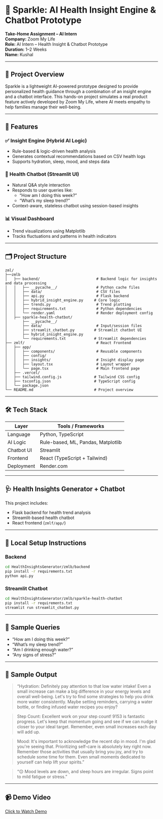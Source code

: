 # 🌟 Sparkle: AI Health Insight Engine & Chatbot Prototype

**Take-Home Assignment – AI Intern**  
**Company:** Zoom My Life  
**Role:** AI Intern – Health Insight & Chatbot Prototype  
**Duration:** 1–2 Weeks  
**Name:** Kushal

---

## 🧠 Project Overview

Sparkle is a lightweight AI-powered prototype designed to provide personalized health guidance through a combination of an insight engine and a chatbot interface. This hands-on project simulates a real product feature actively developed by Zoom My Life, where AI meets empathy to help families manage their well-being.

---

## 🚀 Features

### ✅ Insight Engine (Hybrid AI Logic)
- Rule-based & logic-driven health analysis
- Generates contextual recommendations based on CSV health logs
- Supports hydration, sleep, mood, and steps data

### 💬 Health Chatbot (Streamlit UI)
- Natural Q&A style interaction
- Responds to user queries like:
  - “How am I doing this week?”
  - “What’s my sleep trend?”
- Context-aware, stateless chatbot using session-based insights

### 📊 Visual Dashboard
- Trend visualizations using Matplotlib
- Tracks fluctuations and patterns in health indicators

---

## 🗂️ Project Structure

```
zml/
├──zmlb
│   ├── backend/                          # Backend logic for insights and data processing
│   │   ├── __pycache__/                  # Python cache files
│   │   ├── data/                         # CSV files
│   │   ├── api.py                        # Flask backend
│   │   ├── hybrid_insight_engine.py     # Core logic
│   │   ├── trends.py                     # Trend plotting
│   │   ├── requirements.txt              # Python dependencies
│   │   └── render.yaml                   # Render deployment config
│   ├── sparkle-health-chatbot/
│       ├── __pycache__/
│       ├── data/                         # Input/session files
│       ├── streamlit_chatbot.py         # Streamlit chatbot UI
│       ├── hybrid_insight_engine.py
│       └── requirements.txt             # Streamlit dependencies
├── zmlf/                                 # React Frontend
│   ├── app/
│   │   ├── components/                   # Reusable components
│   │   ├── config/
│   │   ├── insights/                     # Insight display page
│   │   ├── layout.tsx                    # Layout wrapper
│   │   └── page.tsx                      # Main frontend page
│   ├── .vercel/
│   ├── tailwind.config.js               # Tailwind CSS config
│   ├── tsconfig.json                    # TypeScript config
│   └── package.json
└── README.md                            # Project overview
```

---

## 🛠️ Tech Stack

| Layer       | Tools / Frameworks                          |
|-------------|---------------------------------------------|
| Language    | Python, TypeScript                          |
| AI Logic    | Rule-based, ML, Pandas, Matplotlib          |
| Chatbot UI  | Streamlit                                   |
| Frontend    | React (TypeScript + Tailwind)               |
| Deployment  | Render.com                                  |

---

## 🩺 Health Insights Generator + Chatbot

This project includes:
- Flask backend for health trend analysis  
- Streamlit-based health chatbot  
- React frontend (`zmlf/app/`)

---

## 🧪 Local Setup Instructions

### Backend
```bash
cd HealthInsightsGenerator/zmlb/backend
pip install -r requirements.txt
python api.py
```

### Streamlit Chatbot
```bash
cd HealthInsightsGenerator/zmlb/sparkle-health-chatbot
pip install -r requirements.txt
streamlit run streamlit_chatbot.py
```

---

## 🧪 Sample Queries

- “How am I doing this week?”
- “What’s my sleep trend?”
- “Am I drinking enough water?”
- “Any signs of stress?”

---

## 🌈 Sample Output

> “Hydration: Definitely pay attention to that low water intake! Even a small increase can make a big difference in your energy levels and overall well-being. Let's try to find some strategies to help you drink more water consistently. Maybe setting reminders, carrying a water bottle, or finding infused water recipes you enjoy?

> Step Count: Excellent work on your step count! 9153 is fantastic progress. Let's keep that momentum going and see if we can nudge it closer to your ideal target. Remember, even small increases each day will add up.

> Mood: It's important to acknowledge the recent dip in mood. I'm glad you're seeing that. Prioritizing self-care is absolutely key right now. Remember those activities that usually bring you joy, and try to schedule some time for them. Even small moments dedicated to yourself can help lift your spirits.”  

> “😔 Mood levels are down, and sleep hours are irregular. Signs point to mild fatigue or stress.”

---

## 📹 Demo Video

[Click to Watch Demo](https://drive.google.com/file/d/1v7JlWJQTSNdDmsHe9U-pVqIX1dZO-le4/view?usp=sharing)
